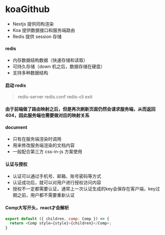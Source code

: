 # koaGithub

- Nextjs 提供同构渲染
- Koa 提供数据接口和服务端路由
- Redis 提供 session 存储

#### redis

- 内存数据结构数据（快速存储和读取）
- 可持久存储（down 机之后，数据存储在硬盘）
- 支持多种数据结构

#### 启动 redis

> redis-server redis.conf
> redis-cli
> exit

#### 由于前端做了路由映射之后，但是再次刷新页面仍然会请求服务端，从而返回 404，因此服务端也需要做对应的映射关系

#### document

- 只有在服务端渲染时调用
- 用来修改服务端渲染的文档内容
- 一般配合第三方 css-in-js 方案使用


#### 认证与授权
- 认证可以通过手机号、邮箱、账号密码等方式
- 认证成功后，就可以对用户进行授权访问内容
- 授权不一定都需要认证，通常上一次认证生成的key会保存在客户端，key过期之前，用户都不需要重新认证


#### Comp大写开头，react才会解析
``` javascript
export default ({ children, comp: Comp }) => {
  return <Comp style={style}>{children}</Comp>;
}
````